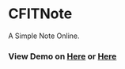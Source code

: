 # CFITNote
A Simple Note Online.  
### **View Demo on [Here](http://www.cfit.top/cfittool/cfitnote/) or [Here](https://cfitcorporation.github.io/cfitnote/)**

